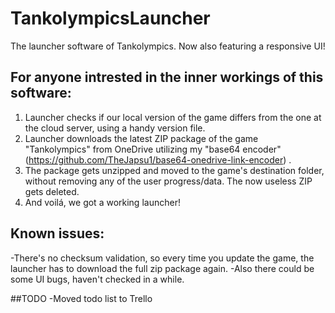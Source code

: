 # TankolympicsLauncher
The launcher software of Tankolympics.
Now also featuring a responsive UI!

## For anyone intrested in the inner workings of this software:
1. Launcher checks if our local version of the game differs from the one at the cloud server, using a handy version file.
2. Launcher downloads the latest ZIP package of the game "Tankolympics" from OneDrive utilizing my
"base64 encoder" (https://github.com/TheJapsu1/base64-onedrive-link-encoder) .
3. The package gets unzipped and moved to the game's destination folder, without removing any of the user progress/data. The now useless ZIP gets deleted.
4. And voilá, we got a working launcher!

## Known issues:
-There's no checksum validation, so every time you
update the game, the launcher has to download the full
zip package again.
-Also there could be some UI bugs, haven't checked in a while.

##TODO
-Moved todo list to Trello
